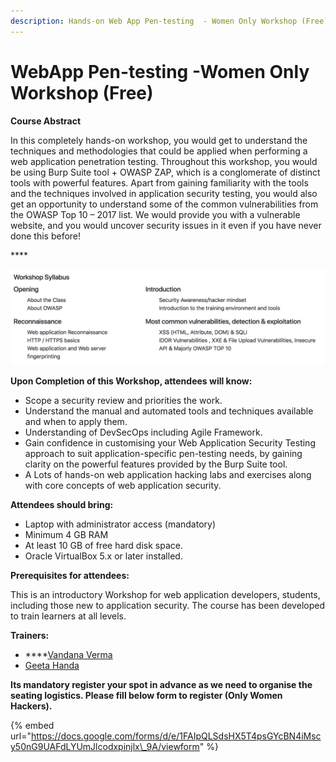```yaml
---
description: Hands-on Web App Pen-testing  - Women Only Workshop (Free)
---
```


# WebApp Pen-testing -Women Only Workshop \(Free\)

**Course Abstract**

In this completely hands-on workshop, you would get to understand the techniques and methodologies that could be applied when performing a web application penetration testing. Throughout this workshop, you would be using Burp Suite tool + OWASP ZAP, which is a conglomerate of distinct tools with powerful features. Apart from gaining familiarity with the tools and the techniques involved in application security testing, you would also get an opportunity to understand some of the common vulnerabilities from the OWASP Top 10 – 2017 list. We would provide you with a vulnerable website, and you would uncover security issues in it even if you have never done this before!

\*\*\*\*

![](../.gitbook/assets/screen-shot-2018-12-08-at-13.43.42.png)

**Upon Completion of this Workshop, attendees will know:** 

* Scope a security review and priorities the work. 
* Understand the manual and automated tools and techniques available and when to apply them.
* Understanding of DevSecOps including Agile Framework. 
* Gain confidence in customising your Web Application Security Testing approach to suit application-specific pen-testing needs, by gaining clarity on the powerful features provided by the Burp Suite tool.
* A Lots of hands-on web application hacking labs and exercises along with core concepts of web application security.

**Attendees should bring:**

* Laptop with administrator access \(mandatory\)
* Minimum 4 GB RAM
* At least 10 GB of free hard disk space.
* Oracle VirtualBox 5.x or later installed.

**Prerequisites for attendees:**

This is an introductory Workshop for web application developers, students, including those new to application security. The course has been developed to train learners at all levels.

**Trainers:** 

* \*\*\*\*[Vandana Verma](https://twitter.com/infosecVandana)
* [Geeta Handa](https://twitter.com/handa_geeta)

**Its mandatory register your spot in advance as we need to organise the seating logistics. Please fill below form to register \(Only Women Hackers\).**

{% embed url="https://docs.google.com/forms/d/e/1FAIpQLSdsHX5T4psGYcBN4iMscy50nG9UAFdLYUmJlcodxpinjlx\_9A/viewform" %}

